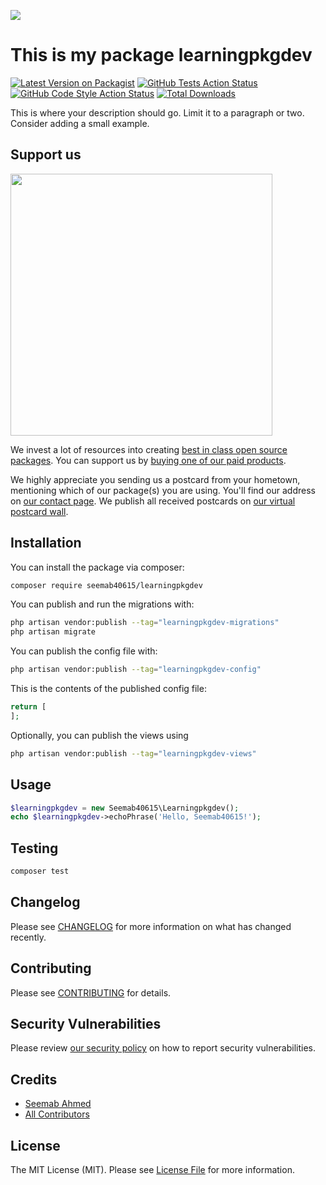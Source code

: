 
[<img src="https://github-ads.s3.eu-central-1.amazonaws.com/support-ukraine.svg?t=1" />](https://supportukrainenow.org)

# This is my package learningpkgdev

[![Latest Version on Packagist](https://img.shields.io/packagist/v/seemab40615/learningpkgdev.svg?style=flat-square)](https://packagist.org/packages/seemab40615/learningpkgdev)
[![GitHub Tests Action Status](https://img.shields.io/github/workflow/status/seemab40615/learningpkgdev/run-tests?label=tests)](https://github.com/seemab40615/learningpkgdev/actions?query=workflow%3Arun-tests+branch%3Amain)
[![GitHub Code Style Action Status](https://img.shields.io/github/workflow/status/seemab40615/learningpkgdev/Check%20&%20fix%20styling?label=code%20style)](https://github.com/seemab40615/learningpkgdev/actions?query=workflow%3A"Check+%26+fix+styling"+branch%3Amain)
[![Total Downloads](https://img.shields.io/packagist/dt/seemab40615/learningpkgdev.svg?style=flat-square)](https://packagist.org/packages/seemab40615/learningpkgdev)

This is where your description should go. Limit it to a paragraph or two. Consider adding a small example.

## Support us

[<img src="https://github-ads.s3.eu-central-1.amazonaws.com/learningpkgdev.jpg?t=1" width="419px" />](https://spatie.be/github-ad-click/learningpkgdev)

We invest a lot of resources into creating [best in class open source packages](https://spatie.be/open-source). You can support us by [buying one of our paid products](https://spatie.be/open-source/support-us).

We highly appreciate you sending us a postcard from your hometown, mentioning which of our package(s) you are using. You'll find our address on [our contact page](https://spatie.be/about-us). We publish all received postcards on [our virtual postcard wall](https://spatie.be/open-source/postcards).

## Installation

You can install the package via composer:

```bash
composer require seemab40615/learningpkgdev
```

You can publish and run the migrations with:

```bash
php artisan vendor:publish --tag="learningpkgdev-migrations"
php artisan migrate
```

You can publish the config file with:

```bash
php artisan vendor:publish --tag="learningpkgdev-config"
```

This is the contents of the published config file:

```php
return [
];
```

Optionally, you can publish the views using

```bash
php artisan vendor:publish --tag="learningpkgdev-views"
```

## Usage

```php
$learningpkgdev = new Seemab40615\Learningpkgdev();
echo $learningpkgdev->echoPhrase('Hello, Seemab40615!');
```

## Testing

```bash
composer test
```

## Changelog

Please see [CHANGELOG](CHANGELOG.md) for more information on what has changed recently.

## Contributing

Please see [CONTRIBUTING](https://github.com/spatie/.github/blob/main/CONTRIBUTING.md) for details.

## Security Vulnerabilities

Please review [our security policy](../../security/policy) on how to report security vulnerabilities.

## Credits

- [Seemab Ahmed](https://github.com/seemab40615)
- [All Contributors](../../contributors)

## License

The MIT License (MIT). Please see [License File](LICENSE.md) for more information.
